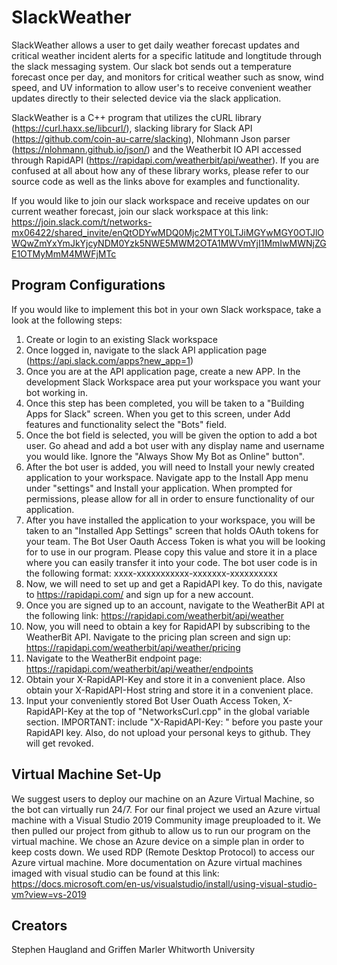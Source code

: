 # SlackWeather

SlackWeather allows a user to get daily weather forecast updates and critical weather incident alerts for a specific latitude and longtitude through the slack messaging system. Our slack bot sends out a temperature forecast once per day, and monitors for critical weather such as snow, wind speed, and UV information to allow user's to receive convenient weather updates directly to their selected device via the slack application. 

SlackWeather is a C++ program that utilizes the cURL library (https://curl.haxx.se/libcurl/), slacking library for Slack API (https://github.com/coin-au-carre/slacking), Nlohmann Json parser (https://nlohmann.github.io/json/) and the Weatherbit IO API accessed through RapidAPI (https://rapidapi.com/weatherbit/api/weather). If you are confused at all about how any of these library works, please refer to our source code as well as the links above for examples and functionality. 

If you would like to join our slack workspace and receive updates on our current weather forecast, join our slack workspace at this link: https://join.slack.com/t/networks-mx06422/shared_invite/enQtODYwMDQ0Mjc2MTY0LTJiMGYwMGY0OTJlOWQwZmYxYmJkYjcyNDM0Yzk5NWE5MWM2OTA1MWVmYjI1MmIwMWNjZGE1OTMyMmM4MWFjMTc

## Program Configurations
If you would like to implement this bot in your own Slack workspace, take a look at the following steps:
1. Create or login to an existing Slack workspace
2. Once logged in, navigate to the slack API application page (https://api.slack.com/apps?new_app=1)
3. Once you are at the API application page, create a new APP. In the development Slack Workspace area put your workspace you want your bot working in. 
4. Once this step has been completed, you will be taken to a "Building Apps for Slack" screen. When you get to this screen, under Add features and functionality select the "Bots" field.  
5. Once the bot field is selected, you will be given the option to add a bot user. Go ahead and add a bot user with any display name and username you would like. Ignore the "Always Show My Bot as Online" button". 
6. After the bot user is added, you will need to Install your newly created application to your workspace. Navigate app to the Install App menu under "settings" and Install your application. When prompted for permissions, please allow for all in order to ensure functionality of our application. 
7. After you have installed the application to your workspace, you will be taken to an "Installed App Settings" screen that holds OAuth tokens for your team. The Bot User Oauth Access Token is what you will be looking for to use in our program. Please copy this value and store it in a place where you can easily transfer it into your code. The bot user code is in the following format: xxxx-xxxxxxxxxxx-xxxxxxx-xxxxxxxxxx
8. Now, we will need to set up and get a RapidAPI key. To do this, navigate to https://rapidapi.com/ and sign up for a new account.
9. Once you are signed up to an account, navigate to the WeatherBit API at the following link: https://rapidapi.com/weatherbit/api/weather
10. Now, you will need to obtain a key for RapidAPI by subscribing to the WeatherBit API. Navigate to the pricing plan screen and sign up: https://rapidapi.com/weatherbit/api/weather/pricing
11. Navigate to the WeatherBit endpoint page: https://rapidapi.com/weatherbit/api/weather/endpoints
12. Obtain your X-RapidAPI-Key and store it in a convenient place. Also obtain your X-RapidAPI-Host string and store it in a convenient place.
13. Input your conveniently stored Bot User Ouath Access Token, X-RapidAPI-Key at the top of "NetworksCurl.cpp" in the global variable section. IMPORTANT: include "X-RapidAPI-Key: " before you paste your RapidAPI key. Also, do not upload your personal keys to github. They will get revoked.

## Virtual Machine Set-Up
We suggest users to deploy our machine on an Azure Virtual Machine, so the bot can virtually run 24/7. For our final project we used an Azure virtual machine with a Visual Studio 2019 Community image preuploaded to it. We then pulled our project from github to allow us to run our program on the virtual machine. We chose an Azure device on a simple plan in order to keep costs down. We used RDP (Remote Desktop Protocol) to access our Azure virtual machine. More documentation on Azure virtual machines imaged with visual studio can be found at this link: https://docs.microsoft.com/en-us/visualstudio/install/using-visual-studio-vm?view=vs-2019

## Creators
Stephen Haugland and Griffen Marler
Whitworth University
